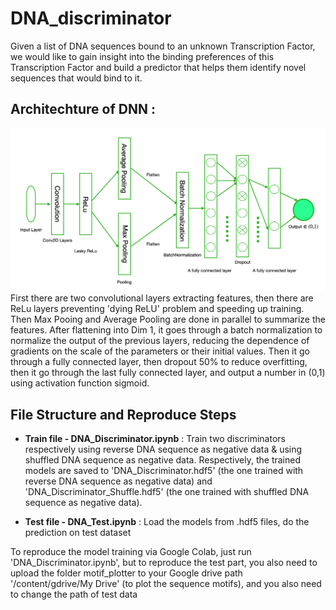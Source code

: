 # DNA_discriminator
Given a list of DNA sequences bound to an unknown Transcription Factor, we would like to gain insight into the binding preferences of this Transcription Factor and build a predictor that helps them identify novel sequences that would bind to it.
## Architechture of DNN :
![alt text](https://github.com/GAOYUEtianc/DNA_discriminator/blob/main/Screen%20Shot%202021-09-30%20at%207.37.35%20AM.png)
First there are two convolutional layers extracting features, then there are ReLu layers preventing 'dying ReLU' problem and speeding up training. Then Max Pooing and Average Pooling are done in parallel to summarize the features. After flattening into Dim 1, it goes through a batch normalization to normalize the output of the previous layers, reducing the dependence of gradients on the scale of the parameters or their initial values. Then it go through a fully connected layer, then dropout 50\% to reduce overfitting, then it go through the last fully connected layer, and output a number in (0,1) using activation function sigmoid.
## File Structure and Reproduce Steps
 - **Train file - DNA_Discriminator.ipynb** : Train two discriminators respectively using reverse DNA sequence as negative data & using shuffled DNA sequence as negative data. Respectively, the trained models are saved to 'DNA_Discriminator.hdf5' (the one trained with reverse DNA sequence as negative data) and 'DNA_Discriminator_Shuffle.hdf5' (the one trained with shuffled DNA sequence as negative data).
 
 - **Test file - DNA_Test.ipynb** : Load the models from .hdf5 files, do the prediction on test dataset
 
To reproduce the model training via Google Colab, just run 'DNA_Discriminator.ipynb', but to reproduce the test part, you also need to upload the folder motif_plotter to your Google drive path '/content/gdrive/My Drive' (to plot the sequence motifs), and you also need to change the path of test data
